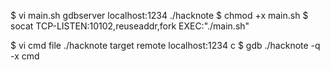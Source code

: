 $ vi main.sh
gdbserver localhost:1234 ./hacknote
$ chmod +x main.sh
$ socat TCP-LISTEN:10102,reuseaddr,fork EXEC:"./main.sh"

$ vi cmd
file ./hacknote
target remote localhost:1234
c
$ gdb ./hacknote -q -x cmd
